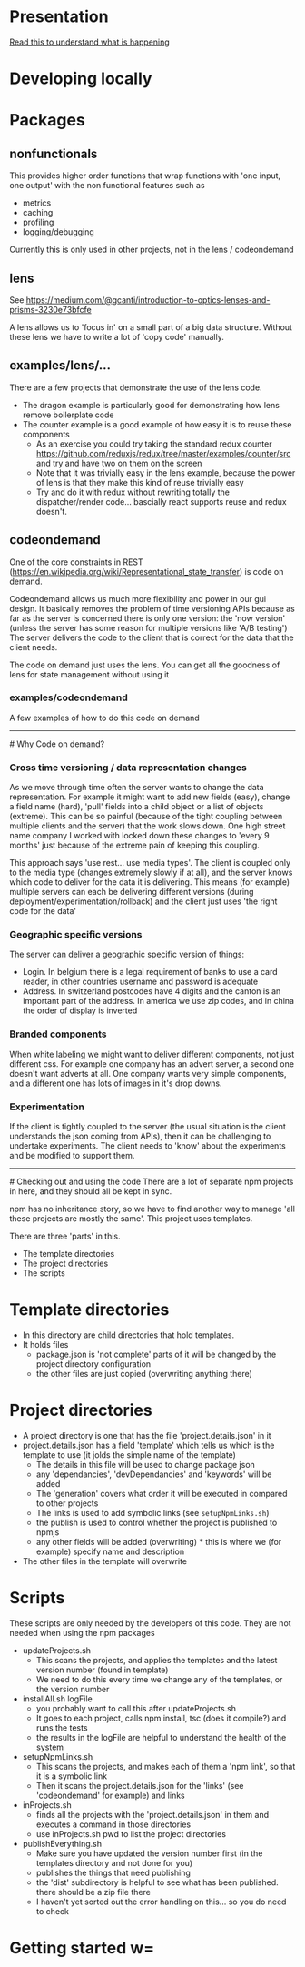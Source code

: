 # Presentation

[Read this to understand what is happening](https://docs.google.com/presentation/d/e/2PACX-1vRvIfvQHiMw10X9bAek_hK1eE6WDqP8V4X85fJ8gT4RaQU9mPh9yu9j0bRpLnfKEptqwpLqowGy43vK/pub?start=false&loop=false&delayms=3000)


# Developing locally

# Packages

## nonfunctionals
This provides higher order functions that wrap functions with 'one input, one output' with the
non functional features such as
* metrics
* caching
* profiling
* logging/debugging

Currently this is only used in other projects, not in the lens / codeondemand

## lens
See https://medium.com/@gcanti/introduction-to-optics-lenses-and-prisms-3230e73bfcfe

A lens allows us to 'focus in' on a small part of a big data structure. Without these lens we have
to write a lot of 'copy code' manually.

## examples/lens/...
There are a few projects that demonstrate the use of the lens code. 
* The dragon example is particularly good for demonstrating how lens remove boilerplate code
* The counter example is a good example of how easy it is to reuse these components
    * As an exercise you could try taking the standard redux counter https://github.com/reduxjs/redux/tree/master/examples/counter/src and try and have two on them on the screen
    * Note that it was trivially easy in the lens example, because the power of lens is that they make this kind of reuse trivially easy
    * Try and do it with redux without rewriting totally the dispatcher/render code... bascially react supports reuse and redux doesn't.

## codeondemand
One of the core constraints in REST (https://en.wikipedia.org/wiki/Representational_state_transfer) is code on demand.

Codeondemand allows us much more flexibility and power in our gui design. It basically removes the problem of 
time versioning APIs because as far as the server is concerned there is only one version: the 'now version' (unless the server has
some reason for multiple versions like 'A/B testing') The server delivers the code to the client that is correct for the
data that the client needs. 

The code on demand just uses the lens. You can get all the goodness of lens for state management without using it

### examples/codeondemand
A few examples of how to do this code on demand

<hr />
# Why Code on demand?

### Cross time versioning / data representation changes
As we move through time often the server wants to change the data representation. For example it might want to add new fields (easy), change 
a field name (hard), 'pull' fields into a child object or a list of objects (extreme). This can be so painful (because of the tight coupling between 
multiple clients and the server) that the work slows down. One high street name company I worked with locked down these changes to 'every 9 months'
just because of the extreme pain of keeping this coupling.

This approach says 'use rest... use media types'. The client is coupled only to the media type (changes extremely slowly if at all), and the server
knows which code to deliver for the data it is delivering. This means (for example) multiple servers can each be delivering different versions 
(during deployment/experimentation/rollback) and the client just uses 'the right code for the data'

### Geographic specific versions
The server can deliver a geographic specific version of things:
* Login. In belgium there is a legal requirement of banks to use a card reader, in other countries username and password is adequate
* Address. In switzerland postcodes have 4 digits and the canton is an important part of the address. In america we use zip codes, and in china the order of display is inverted

### Branded components
When white labeling we might want to deliver different components, not just different css. For example one company has an advert server, a second one
doesn't want adverts at all. One company wants very simple components, and a different one has lots of images in it's drop downs.

### Experimentation
If the client is tightly coupled to the server (the usual situation is the client understands the json coming from APIs),
then it can be challenging to undertake experiments. The client needs to 'know' about the experiments and be modified to support them.
<hr />
# Checking out and using the code
There are a lot of separate npm projects in here, and they should all be kept in sync.

npm has no inheritance story, so we have to find another way to manage 'all these projects are mostly the same'. This project 
uses templates.

There are three 'parts' in this. 
* The template directories
* The project directories
* The scripts 

# Template directories
* In this directory are child directories that hold templates.
* It holds files
    * package.json is 'not complete' parts of it will be changed by the project directory configuration
    * the other files are just copied (overwriting anything there)

# Project directories
* A project directory is one that has the file 'project.details.json' in it
* project.details.json has a field 'template' which tells us which is the template to use (it jolds the simple name of the template)
   * The details in this file will be used to change package json
   * any 'dependancies', 'devDependancies' and 'keywords' will be added
   * The 'generation' covers what order it will be executed in compared to other projects
   * The links is used to add symbolic links (see `setupNpmLinks.sh`)
   * the publish is used to control whether the project is published to npmjs
   * any other fields will be added (overwriting)
         * this is where we (for example) specify name and description
* The other files in the template will overwrite


# Scripts
These scripts are only needed by the developers of this code. They are not needed when using the npm packages
* updateProjects.sh
    * This scans the projects, and applies the templates and the latest version number (found in template)
    * We need to do this every time we change any of the templates, or the version number
*  installAll.sh logFile
    * you probably want to call this after updateProjects.sh
    * It goes to each project, calls npm install, tsc (does it compile?) and runs the tests
    * the results in the logFile are helpful to understand the health of the system
* setupNpmLinks.sh
    * This scans the projects, and makes each of them a 'npm link', so that it is a symbolic link
    * Then it scans the project.details.json for the 'links' (see 'codeondemand' for example) and links
*  inProjects.sh 
    * finds all the projects with the 'project.details.json' in them and executes a command in those directories
    * use inProjects.sh pwd to list the project directories
* publishEverything.sh
    * Make sure you have updated the version number first (in the templates directory and not done for you)
    * publishes the things that need publishing
    * the 'dist' subdirectory is helpful to see what has been published. there should be a zip file there
    * I haven't yet sorted out the error handling on this... so you do need to check    

# Getting started w=
